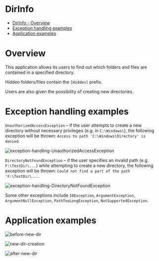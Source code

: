 # DirInfo

- [DirInfo - Overview](#overview)
- [Exception handling examples](#exception-handling-examples)
- [Application examples](#application-examples)

# Overview
This application allows its users to find out which folders and files are contained in a specified directory.

Hidden folders/files contain the `[Hidden]` prefix.

Users are also given the possibility of creating new directories.

# Exception handling examples
`UnauthorizedAccessException` – if the user attempts to create a new directory without necessary privileges (e.g. in `C:\Windows\`), the following exception will be thrown: `Access to path 'C:\Windows\Directory' is denied`.

![exception-handling-UnauthorizedAccessException](../main/UnauthorizedAccessException.png?raw=true)

`DirectoryNotFoundException` – if the user specifies an invalid path (e.g. `F:\TestDir\...`) while attempting to create a new directory, the following exception will be thrown: `Could not find a part of the path 'F:\TestDir\...`.

![exception-handling-DirectoryNotFoundException](../main/DirectoryNotFoundException.png?raw=true)

Some other exceptions include `IOException`, `ArgumentException`, `ArgumentNullException`, `PathTooLongException`, `NotSupportedException`.

# Application examples

![before-new-dir](../main/Before_NewDir.png?raw=true)

![new-dir-creation](../main/NewDir.png?raw=true)

![after-new-dir](../main/After_NewDir.png?raw=true)
